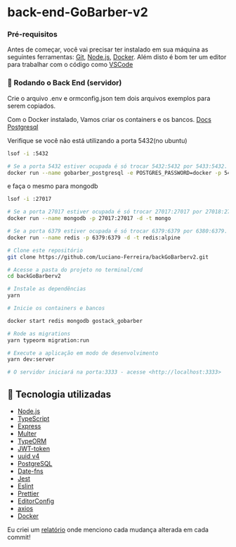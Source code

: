 # back-end-GoBarber-v2

### Pré-requisitos

Antes de começar, você vai precisar ter instalado em sua máquina as seguintes ferramentas:
[Git](https://git-scm.com), [Node.js](https://nodejs.org/en/), [Docker](https://www.docker.com/get-started).
Além disto é bom ter um editor para trabalhar com o código como [VSCode](https://code.visualstudio.com/)

### 🎲 Rodando o Back End (servidor)

Crie o arquivo .env e ormconfig.json tem dois arquivos exemplos para serem copiados.

Com o Docker instalado, Vamos criar os containers e os bancos. [Docs Postgresql](https://hub.docker.com/_/postgres)

Verifique se você não está utilizando a porta 5432(no ubuntu)
```bash
lsof -i :5432
```


```bash
# Se a porta 5432 estiver ocupada é só trocar 5432:5432 por 5433:5432.
docker run --name gobarber_postgresql -e POSTGRES_PASSWORD=docker -p 5432:5432 -d postgres
```

e faça o mesmo para mongodb
```bash
lsof -i :27017
```

```bash
# Se a porta 27017 estiver ocupada é só trocar 27017:27017 por 27018:27017.
docker run --name mongodb -p 27017:27017 -d -t mongo
```

```bash
# Se a porta 6379 estiver ocupada é só trocar 6379:6379 por 6380:6379.
docker run --name redis -p 6379:6379 -d -t redis:alpine
```

```bash
# Clone este repositório
git clone https://github.com/Luciano-Ferreira/backGoBarberv2.git

# Acesse a pasta do projeto no terminal/cmd
cd backGoBarberv2

# Instale as dependências
yarn

# Inicie os containers e bancos

docker start redis mongodb gostack_gobarber

# Rode as migrations
yarn typeorm migration:run

# Execute a aplicação em modo de desenvolvimento
yarn dev:server

# O servidor iniciará na porta:3333 - acesse <http://localhost:3333>
```



## 🚀 Tecnologia utilizadas

- [Node.js](https://nodejs.org/en/)
- [TypeScript](https://www.typescriptlang.org/)
- [Express](https://expressjs.com/pt-br/)
- [Multer](https://github.com/expressjs/multer)
- [TypeORM](https://typeorm.io/#/)
- [JWT-token](https://jwt.io/)
- [uuid v4](https://github.com/thenativeweb/uuidv4/)
- [PostgreSQL](https://www.postgresql.org/)
- [Date-fns](https://date-fns.org/)
- [Jest](https://jestjs.io/)
- [Eslint](https://eslint.org/)
- [Prettier](https://prettier.io/)
- [EditorConfig](https://editorconfig.org/)
- [axios](https://github.com/axios/axios)
- [Docker](https://www.docker.com/get-started)

Eu criei um <a href="https://www.notion.so/Back-end-Gobarberv2-1214568a8b064613bc59cdc259876d8b" target="_blank">relatório</a> onde menciono cada mudança alterada em cada commit!
